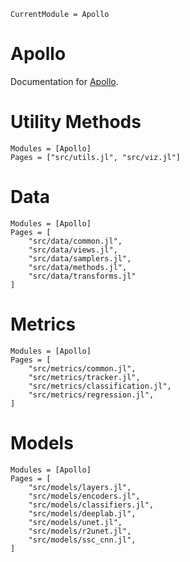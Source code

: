 ```@meta
CurrentModule = Apollo
```

# Apollo

Documentation for [Apollo](https://github.com/JoshuaBillson/Apollo.jl).

# Utility Methods

```@autodocs
Modules = [Apollo]
Pages = ["src/utils.jl", "src/viz.jl"]
```

# Data

```@autodocs
Modules = [Apollo]
Pages = [
    "src/data/common.jl", 
    "src/data/views.jl", 
    "src/data/samplers.jl", 
    "src/data/methods.jl", 
    "src/data/transforms.jl"
]
```

# Metrics

```@autodocs
Modules = [Apollo]
Pages = [
    "src/metrics/common.jl", 
    "src/metrics/tracker.jl", 
    "src/metrics/classification.jl", 
    "src/metrics/regression.jl", 
]
```

# Models

```@autodocs
Modules = [Apollo]
Pages = [
    "src/models/layers.jl", 
    "src/models/encoders.jl", 
    "src/models/classifiers.jl", 
    "src/models/deeplab.jl", 
    "src/models/unet.jl", 
    "src/models/r2unet.jl", 
    "src/models/ssc_cnn.jl", 
]
```